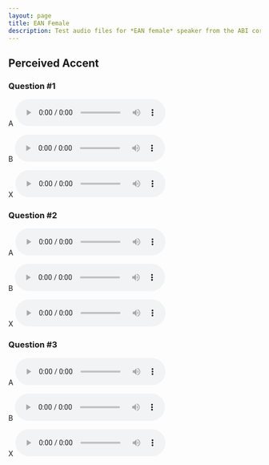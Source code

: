 ```yaml
---
layout: page
title: EAN Female
description: Test audio files for *EAN female* speaker from the ABI corpus.
---
```


## Perceived Accent

### Question #1

A
<audio src="/experiments/abi/female/EAN/test_PA/EAN_female_test_PA_1A_PCM.wav" controls preload></audio>

B
<audio src="/experiments/abi/female/EAN/test_PA/EAN_female_test_PA_1B_PCM.wav" controls preload></audio>

X
<audio src="/experiments/abi/female/EAN/test_PA/EAN_female_test_PA_1X_PCM.wav" controls preload></audio>

### Question #2

A
<audio src="/experiments/abi/female/EAN/test_PA/EAN_female_test_PA_2A_PCM.wav" controls preload></audio>

B
<audio src="/experiments/abi/female/EAN/test_PA/EAN_female_test_PA_2B_PCM.wav" controls preload></audio>

X
<audio src="/experiments/abi/female/EAN/test_PA/EAN_female_test_PA_2X_PCM.wav" controls preload></audio>

### Question #3

A
<audio src="/experiments/abi/female/EAN/test_PA/EAN_female_test_PA_3A_PCM.wav" controls preload></audio>

B
<audio src="/experiments/abi/female/EAN/test_PA/EAN_female_test_PA_3B_PCM.wav" controls preload></audio>

X
<audio src="/experiments/abi/female/EAN/test_PA/EAN_female_test_PA_3X_PCM.wav" controls preload></audio>

